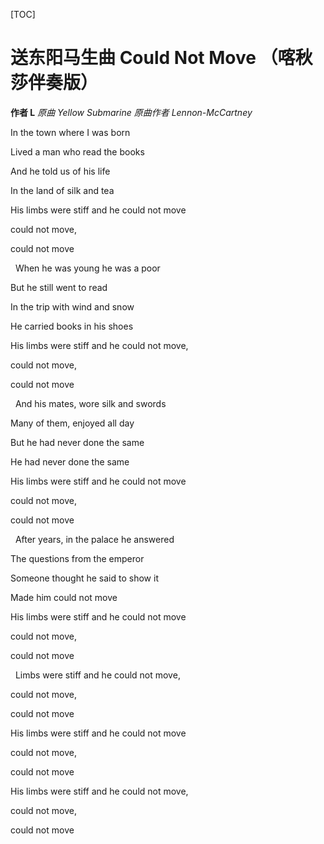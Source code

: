 [TOC]

# 送东阳马生曲 Could Not Move （喀秋莎伴奏版）

__作者 L__
_原曲 Yellow Submarine_
_原曲作者 Lennon-McCartney_


In the town where I was born

Lived a man who read the books 

And he told us of his life 

In the land of silk and tea 

His limbs were stiff and he could not move 

could not move, 

could not move 

&nbsp;
When he was young he was a poor

But he still went to read 

In the trip with wind and snow 

He carried books in his shoes 

His limbs were stiff and he could not move, 

could not move, 

could not move 

&nbsp;
And his mates, wore silk and swords 

Many of them, enjoyed all day 

But he had never done the same 

He had never done the same

His limbs were stiff and he could not move 

could not move, 

could not move 

&nbsp;
After years, in the palace he answered 

The questions from the emperor 

Someone thought he said to show it 

Made him could not move 

His limbs were stiff and he could not move 

could not move, 

could not move 

&nbsp;
Limbs were stiff and he could not move, 

could not move, 

could not move 

His limbs were stiff and he could not move 

could not move, 

could not move 

His limbs were stiff and he could not move, 

could not move, 

could not move

